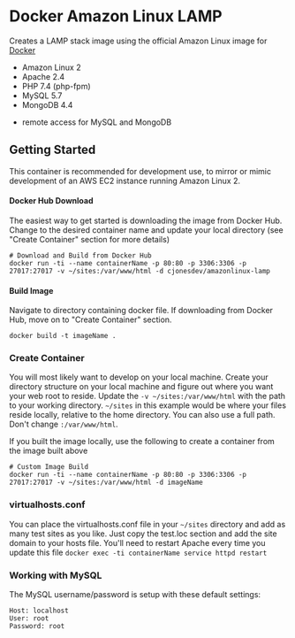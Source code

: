 # Docker Amazon Linux LAMP

Creates a LAMP stack image using the official Amazon Linux image for [Docker](http://docker.com)

* Amazon Linux 2
* Apache 2.4
* PHP 7.4 (php-fpm)
* MySQL 5.7
* MongoDB 4.4

- remote access for MySQL and MongoDB

## Getting Started

This container is recommended for development use, to mirror or mimic development of an AWS EC2 instance running Amazon Linux 2. 


#### Docker Hub Download
The easiest way to get started is downloading the image from Docker Hub. Change to the desired container name and update your local directory (see "Create Container" section for more details)

```
# Download and Build from Docker Hub
docker run -ti --name containerName -p 80:80 -p 3306:3306 -p 27017:27017 -v ~/sites:/var/www/html -d cjonesdev/amazonlinux-lamp
```

#### Build Image
Navigate to directory containing docker file. If downloading from Docker Hub, move on to "Create Container" section.

```
docker build -t imageName .
```


### Create Container

You will most likely want to develop on your local machine. Create your directory structure on your local machine and figure out where you want your web root to reside. Update the `-v ~/sites:/var/www/html` with the path to your working directory. `~/sites` in this example would be where your files reside locally, relative to the home directory. You can also use a full path. Don't change `:/var/www/html`.

If you built the image locally, use the following to create a container from the image built above

```
# Custom Image Build
docker run -ti --name containerName -p 80:80 -p 3306:3306 -p 27017:27017 -v ~/sites:/var/www/html -d imageName
```

### virtualhosts.conf

You can place the virtualhosts.conf file in your `~/sites` directory and add as many test sites as you like. Just copy the test.loc section and add the site domain to your hosts file. You'll need to restart Apache every time you update this file `docker exec -ti containerName service httpd restart`


### Working with MySQL

The MySQL username/password is setup with these default settings:

```
Host: localhost
User: root
Password: root
```
